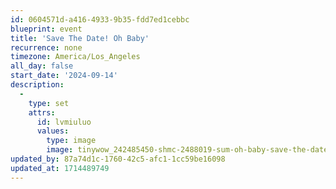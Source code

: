 ```yaml
---
id: 0604571d-a416-4933-9b35-fdd7ed1cebbc
blueprint: event
title: 'Save The Date! Oh Baby'
recurrence: none
timezone: America/Los_Angeles
all_day: false
start_date: '2024-09-14'
description:
  -
    type: set
    attrs:
      id: lvmiuluo
      values:
        type: image
        image: tinywow_242485450-shmc-2488019-sum-oh-baby-save-the-date-aro-fly_fnl-(1)_54562307_1.jpg
updated_by: 87a74d1c-1760-42c5-afc1-1cc59be16098
updated_at: 1714489749
---
```

